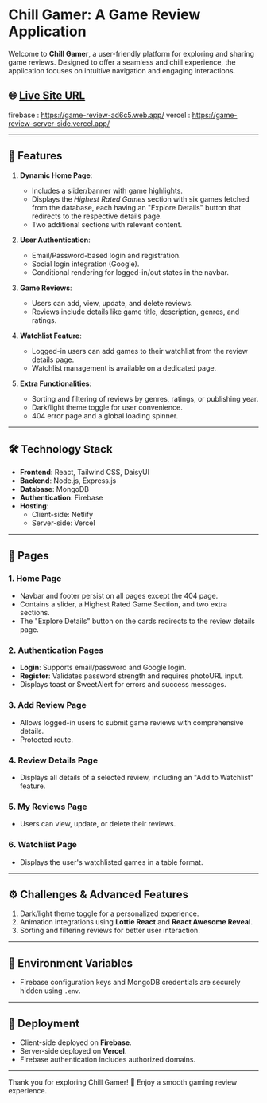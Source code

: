 # Chill Gamer: A Game Review Application  

Welcome to **Chill Gamer**, a user-friendly platform for exploring and sharing game reviews. Designed to offer a seamless and chill experience, the application focuses on intuitive navigation and engaging interactions.  

## 🌐 [Live Site URL](#)  

firebase : https://game-review-ad6c5.web.app/
vercel : https://game-review-server-side.vercel.app/

---

## 🚀 Features  

1. **Dynamic Home Page**:  
   - Includes a slider/banner with game highlights.  
   - Displays the *Highest Rated Games* section with six games fetched from the database, each having an "Explore Details" button that redirects to the respective details page.  
   - Two additional sections with relevant content.  

2. **User Authentication**:  
   - Email/Password-based login and registration.  
   - Social login integration (Google).  
   - Conditional rendering for logged-in/out states in the navbar.  

3. **Game Reviews**:  
   - Users can add, view, update, and delete reviews.  
   - Reviews include details like game title, description, genres, and ratings.  

4. **Watchlist Feature**:  
   - Logged-in users can add games to their watchlist from the review details page.  
   - Watchlist management is available on a dedicated page.  

5. **Extra Functionalities**:  
   - Sorting and filtering of reviews by genres, ratings, or publishing year.  
   - Dark/light theme toggle for user convenience.  
   - 404 error page and a global loading spinner.  

---

## 🛠️ Technology Stack  

- **Frontend**: React, Tailwind CSS, DaisyUI  
- **Backend**: Node.js, Express.js  
- **Database**: MongoDB  
- **Authentication**: Firebase  
- **Hosting**:  
  - Client-side: Netlify  
  - Server-side: Vercel  

---

## 📖 Pages  

### 1. **Home Page**  
- Navbar and footer persist on all pages except the 404 page.  
- Contains a slider, a Highest Rated Game Section, and two extra sections.  
- The "Explore Details" button on the cards redirects to the review details page.  

### 2. **Authentication Pages**  
- **Login**: Supports email/password and Google login.  
- **Register**: Validates password strength and requires photoURL input.  
- Displays toast or SweetAlert for errors and success messages.  

### 3. **Add Review Page**  
- Allows logged-in users to submit game reviews with comprehensive details.  
- Protected route.  

### 4. **Review Details Page**  
- Displays all details of a selected review, including an "Add to Watchlist" feature.  

### 5. **My Reviews Page**  
- Users can view, update, or delete their reviews.  

### 6. **Watchlist Page**  
- Displays the user's watchlisted games in a table format.  

---

## ⚙️ Challenges & Advanced Features  

1. Dark/light theme toggle for a personalized experience.  
2. Animation integrations using **Lottie React** and **React Awesome Reveal**.  
3. Sorting and filtering reviews for better user interaction.  

---

## 📝 Environment Variables  

- Firebase configuration keys and MongoDB credentials are securely hidden using `.env`.  

---

## 📂 Deployment  

- Client-side deployed on **Firebase**.  
- Server-side deployed on **Vercel**.  
- Firebase authentication includes authorized domains.  

---  

Thank you for exploring Chill Gamer! 🚀 Enjoy a smooth gaming review experience.  
